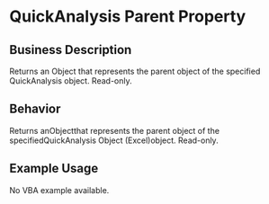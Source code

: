 # QuickAnalysis Parent Property

## Business Description
Returns an Object that represents the parent object of the specified QuickAnalysis object. Read-only.

## Behavior
Returns anObjectthat represents the parent object of the specifiedQuickAnalysis Object (Excel)object. Read-only.

## Example Usage
No VBA example available.